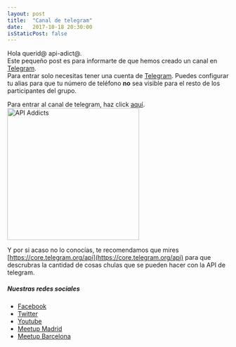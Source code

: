 ```yaml
---
layout: post
title:  "Canal de telegram"
date:   2017-10-18 20:30:00
isStaticPost: false
---
```


Hola querid@ api-adict@.  
Este pequeño post es para informarte de que hemos creado un canal en [Telegram](https://t.me/joinchat/AMnGckKmsHQoslDUxJ3WkA).  
Para entrar solo necesitas tener una cuenta de [Telegram](https://t.me/joinchat/AMnGckKmsHQoslDUxJ3WkA). 
Puedes configurar tu alias para que tu número de teléfono **no** sea visible para el resto de los participantes del grupo. 

Para entrar al canal de telegram, haz click [aquí](https://t.me/joinchat/AMnGckKmsHQoslDUxJ3WkA).  
<img src="{{site.baseurl}}/img/posts/telegram.png" width="300px" alt="API Addicts"/>

Y por si acaso no lo conocías, te recomendamos que mires [https://core.telegram.org/api](https://core.telegram.org/api) para que
descrubras la cantidad de cosas chulas que se pueden hacer con la API de telegram.  

##### Nuestras redes sociales
- [Facebook](https://www.facebook.com/apiaddicts/)
- [Twitter](https://twitter.com/apiaddicts)
- [Youtube](https://www.youtube.com/channel/UCepaRmZBCmbdU4QqNhSV5jQ/videos)
- [Meetup Madrid](https://www.meetup.com/es-ES/preview/ApiAddicts)
- [Meetup Barcelona](https://www.meetup.com/es-ES/preview/ApiAddictsBCN)

